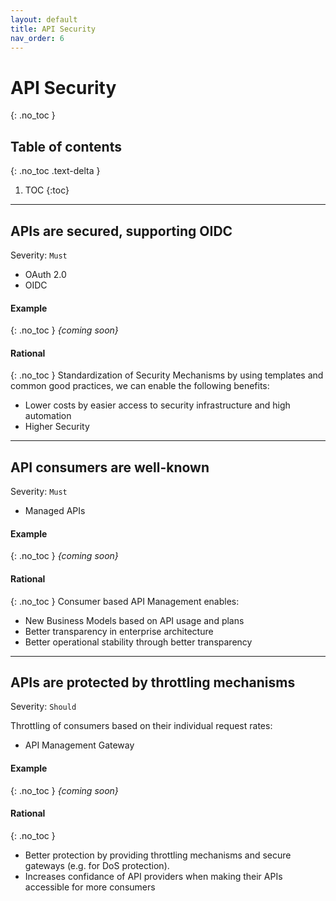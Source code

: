 ```yaml
---
layout: default
title: API Security
nav_order: 6
---
```


API Security
============
{: .no_toc }

## Table of contents
{: .no_toc .text-delta }

1. TOC
{:toc}

---

## APIs are secured, supporting OIDC
Severity: `Must`

- OAuth 2.0
- OIDC

#### Example
{: .no_toc }
*{coming soon}*

#### Rational
{: .no_toc }
Standardization of Security Mechanisms by using templates and common good practices, we can enable the following benefits:
- Lower costs by easier access to security infrastructure and high automation
- Higher Security

---

## API consumers are well-known
Severity: `Must`

- Managed APIs

#### Example
{: .no_toc }
*{coming soon}*

#### Rational
{: .no_toc }
Consumer based API Management enables:
- New Business Models based on API usage and plans
- Better transparency in enterprise architecture
- Better operational stability through better transparency

---

## APIs are protected by throttling mechanisms
Severity: `Should`

Throttling of consumers based on their individual request rates:
- API Management Gateway

#### Example
{: .no_toc }
*{coming soon}*

#### Rational
{: .no_toc }
- Better protection by providing throttling mechanisms and secure gateways (e.g. for DoS protection).
- Increases confidance of API providers when making their APIs accessible for more consumers